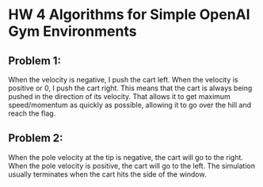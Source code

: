 # HW 4 Algorithms for Simple OpenAI Gym Environments

## Problem 1:

When the velocity is negative, I push the cart left. When the velocity is positive or 0, I push the cart right. This means that the cart is always being pushed in the direction of its velocity. That allows it to get maximum speed/momentum as quickly as possible, allowing it to go over the hill and reach the flag.


## Problem 2:

When the pole velocity at the tip is negative, the cart will go to the right. When the pole velocity is positive, the cart will go to the left. The simulation usually terminates when the cart hits the side of the window.
